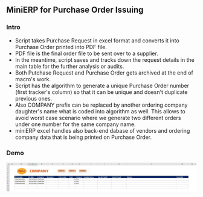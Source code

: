 <h2>MiniERP for Purchase Order Issuing</h2>
<h3>Intro</h3>
<ul>
  <li>Script takes Purchase Request in excel format and converts it into Purchase Order printed into PDF file.</li>
  <li>PDF file is the final order file to be sent over to a supplier.</li>
  <li>In the meantime, script saves and tracks down the request details in the main table for the further analysis or audits.</li>
  <li>Both Putchase Request and Purchase Order gets archived at the end of macro's work.</li>
  <li>Script has the algorithm to generate a unique Purchase Order number (first tracker's column) so that it can be unique and doesn't duplicate previous ones.</li>
  <li>Also COMPANY prefix can be replaced by another ordering company daughter's name what is coded into algorithm as well. This allows to avoid worst case scenario where we generate two different orders under one number for the same company name.</li>
  <li>miniERP excel handles also back-end dabase of vendors and ordering company data that is being printed on Purchase Order.</li>
</ul>
<h3>Demo</h3>
<img src="images/tracker.JPG">
